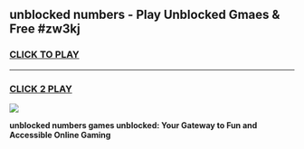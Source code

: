 
## unblocked numbers - Play Unblocked Gmaes & Free #zw3kj
<h3>
<a href="https://news.freeplayer.one?title=unblocked_numbers&ref=24F">CLICK TO PLAY</a></h3>
<hr>

<h3>
<a href="https://news.freeplayer.one?title=unblocked_numbers&ref=24F">CLICK 2 PLAY</a>
  
</h3>

<a href="https://news.freeplayer.one?title=unblocked_numbers&ref=24F/"><img src="https://clearcache.store/games.png"></a>


**unblocked numbers games unblocked: Your Gateway to Fun and Accessible Online Gaming**
